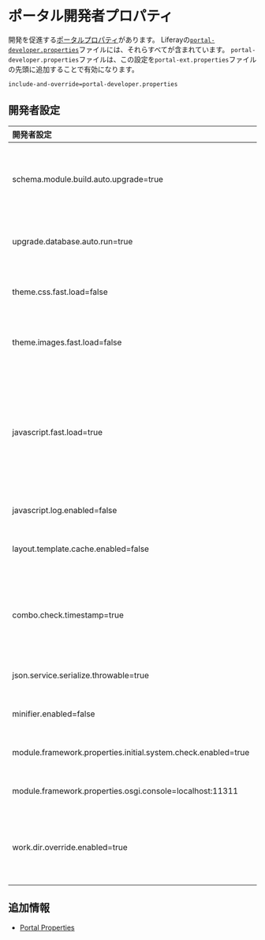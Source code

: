 # ポータル開発者プロパティ

開発を促進する[ポータルプロパティ](../../installation-and-upgrades/reference/portal-properties.md)があります。 Liferayの[`portal-developer.properties`](https://github.com/liferay/liferay-portal/blob/[$LIFERAY_LEARN_PORTAL_GIT_TAG$]/portal-impl/src/portal-developer.properties)ファイルには、それらすべてが含まれています。 `portal-developer.properties`ファイルは、この設定を`portal-ext.properties`ファイルの先頭に追加することで有効になります。

```properties
include-and-override=portal-developer.properties
```

## 開発者設定

| 開発者設定                                                         | 説明                                                                                                                                                                       |
|:------------------------------------------------------------- |:------------------------------------------------------------------------------------------------------------------------------------------------------------------------ |
| schema.module.build.auto.upgrade=true                         | 前回のデプロイメントからモジュールのビルド番号が増加した場合、自動的にデータベースをアップグレードします。                                                                                                                    |
| upgrade.database.auto.run=true                                | ポータルが起動し、モジュールが有効になった時点でアップグレード処理を実行します。                                                                                                                                 |
| theme.css.fast.load=false                                     | デバッグを容易にするために、テーマのCSSファイルのマージを無効にします。                                                                                                                                    |
| theme.images.fast.load=false                                  | デバッグを容易にするために、テーマの画像ファイルのマージを無効にします。                                                                                                                                     |
| javascript.fast.load=true                                     | OSGiバンドルのマニフェストファイルのプロパティ`Liferay-JS-Resources-Top-Head`および/または`Liferay-JS-Resources-Top-Head-Authenticated`にリストされているパックされたバージョンのファイルの読み込みを無効にします。                       |
| javascript.log.enabled=false                                  | JavaScriptのログの表示を無効にします。                                                                                                                                                 |
| layout.template.cache.enabled=false                           | レイアウトテンプレートのコンテンツのキャッシュを無効にします。                                                                                                                                          |
| combo.check.timestamp=true                                    | コンボサーブレットを無効にすることで、デバッグを容易にします。 詳細は、[`combo.check.timestamp`](https://learn.liferay.com/reference/latest/en/dxp/propertiesdoc/portal.properties.html#Combo)の定義を参照してください。 |
| json.service.serialize.throwable=true                         | JSON レスポンスに含まれるサーバーエラーの情報を返します。                                                                                                                                          |
| minifier.enabled=false                                        | CSSとJavaScriptのリソースの最小化を有効にします。                                                                                                                                          |
| module.framework.properties.initial.system.check.enabled=true | サーバ起動時にモジュールをチェックします。                                                                                                                                                    |
| module.framework.properties.osgi.console=localhost:11311      | モジュールのデバッグ用のコンソールアクセスを有効にします。                                                                                                                                            |
| work.dir.override.enabled=true                                | Liferayのワークディレクトリを使用して、デプロイされたOSGiバンドル内のJSPファイルを上書きできるようになります。                                                                                                           |

## 追加情報

* [Portal Properties](../../installation-and-upgrades/reference/portal-properties.md)
